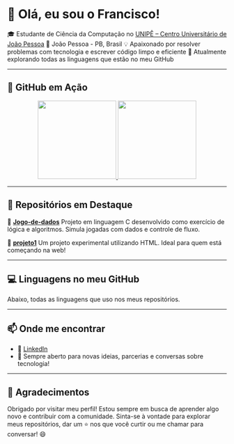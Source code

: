 # 👋 Olá, eu sou o Francisco!

🎓 Estudante de Ciência da Computação no [UNIPÊ – Centro Universitário de João Pessoa](https://unipe.edu.br)
📍 João Pessoa - PB, Brasil
💡 Apaixonado por resolver problemas com tecnologia e escrever código limpo e eficiente
🌱 Atualmente explorando todas as linguagens que estão no meu GitHub

---

## 🚀 GitHub em Ação

<div align="center">
  <a href="https://github.com/Giyuulol">
    <img height="180em" src="https://github-readme-stats.vercel.app/api?username=Giyuulol&show_icons=true&theme=radical&include_all_commits=true&count_private=true" />
    <img height="180em" src="https://github-readme-stats.vercel.app/api/top-langs/?username=Giyuulol&layout=compact&langs_count=20&theme=radical" />
  </a>
</div>

---

## 📂 Repositórios em Destaque

🔸 [**Jogo-de-dados**](https://github.com/Giyuulol/Jogo-de-dados)
Projeto em linguagem C desenvolvido como exercício de lógica e algoritmos. Simula jogadas com dados e controle de fluxo.

🔸 [**projeto1**](https://github.com/Giyuulol/projeto1)
Um projeto experimental utilizando HTML. Ideal para quem está começando na web!

---

## 💻 Linguagens no meu GitHub

Abaixo, todas as linguagens que uso nos meus repositórios.

<!-- A imagem acima já exibe todas as linguagens detectadas, ordenadas por uso. -->

---

## 📫 Onde me encontrar

* 💼 [LinkedIn](https://www.linkedin.com/in/fscode00/)
* 🧠 Sempre aberto para novas ideias, parcerias e conversas sobre tecnologia!

---

## 🙌 Agradecimentos

Obrigado por visitar meu perfil! Estou sempre em busca de aprender algo novo e contribuir com a comunidade.
Sinta-se à vontade para explorar meus repositórios, dar um ⭐ nos que você curtir ou me chamar para conversar! 😄
